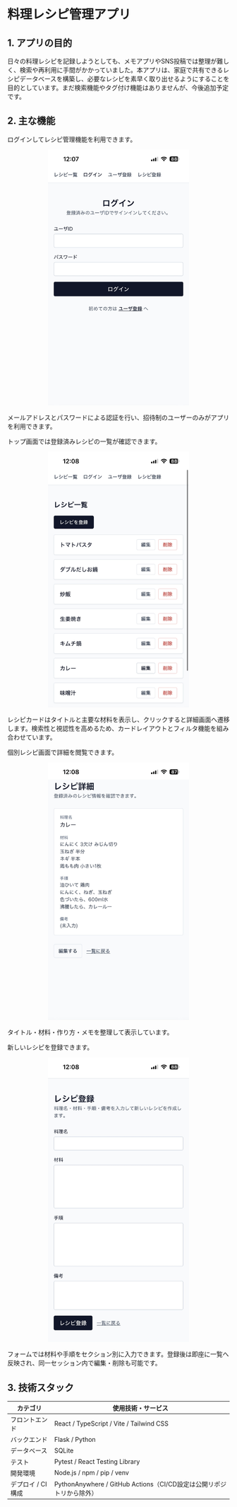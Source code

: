 # 料理レシピ管理アプリ

## 1. アプリの目的
日々の料理レシピを記録しようとしても、メモアプリやSNS投稿では整理が難しく、検索や再利用に手間がかかっていました。本アプリは、家庭で共有できるレシピデータベースを構築し、必要なレシピを素早く取り出せるようにすることを目的としています。まだ検索機能やタグ付け機能はありませんが、今後追加予定です。

## 2. 主な機能

ログインしてレシピ管理機能を利用できます。
<p align="center">
  <img src="./images/login.jpg" alt="ログイン画面" width="320">
</p>
メールアドレスとパスワードによる認証を行い、招待制のユーザーのみがアプリを利用できます。

トップ画面では登録済みレシピの一覧が確認できます。
<p align="center">
  <img src="./images/top.jpg" alt="トップ画面" width="320">
</p>
レシピカードはタイトルと主要な材料を表示し、クリックすると詳細画面へ遷移します。検索性と視認性を高めるため、カードレイアウトとフィルタ機能を組み合わせています。

個別レシピ画面で詳細を閲覧できます。
<p align="center">
  <img src="./images/recipe.jpg" alt="レシピ詳細" width="320">
</p>
タイトル・材料・作り方・メモを整理して表示しています。

新しいレシピを登録できます。
<p align="center">
  <img src="./images/regist_recipe.jpg" alt="レシピ登録" width="320">
</p>
フォームでは材料や手順をセクション別に入力できます。登録後は即座に一覧へ反映され、同一セッション内で編集・削除も可能です。

## 3. 技術スタック

| カテゴリ | 使用技術・サービス |
| --- | --- |
| フロントエンド | React / TypeScript / Vite / Tailwind CSS |
| バックエンド | Flask / Python |
| データベース | SQLite |
| テスト | Pytest / React Testing Library |
| 開発環境 | Node.js / npm / pip / venv |
| デプロイ / CI構成 | PythonAnywhere / GitHub Actions（CI/CD設定は公開リポジトリから除外） |

